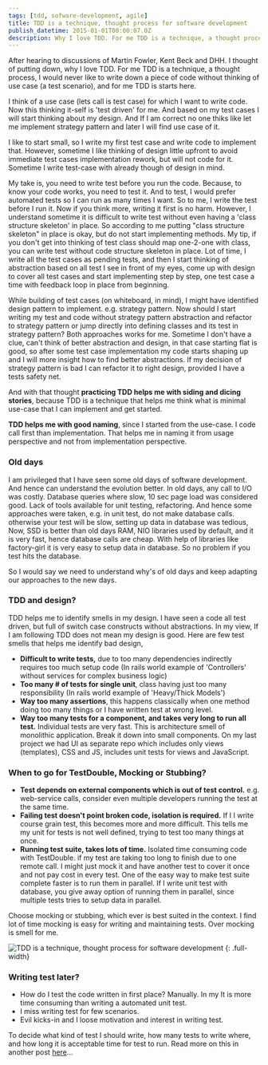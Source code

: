 ```yaml
---
tags: [tdd, sofware-development, agile]
title: TDD is a technique, thought process for software development
publish_datetime: 2015-01-01T00:00:07.0Z
description: Why I love TDD. For me TDD is a technique, a thought process, I would never like to write down a piece of code without thinking of use case (a test scenario), and for me TDD is starts here.
---
```


After hearing to discussions of Martin Fowler, Kent Beck and DHH. I thought of putting down, why I love TDD. For me TDD is a technique, a thought process, I would never like to write down a piece of code without thinking of use case (a test scenario), and for me TDD is starts here.

I think of a use case (lets call is test case) for which I want to write code. Now this thinking it-self is 'test driven' for me. And based on my test cases I will start thinking about my design. And If I am correct no one thiks like let me implement strategy pattern and later I will find use case of it. 

I like to start small, so I write my first test case and write code to implement that. However, sometime I like thinking of design little upfront to avoid immediate test cases implementation rework, but will not code for it. Sometime I write test-case with already though of design in mind.

My take is, you need to write test before you run the code. Because, to know your code works, you need to test it. And to test, I would prefer automated tests so I can run as many times I want. So to me, I write the test before I run it. Now if you think more, writing it first is no harm. However, I understand sometime it is difficult to write test without even having a 'class structure skeleton' in place. So according to me putting "class structure skeleton" in place is okay, but do not start implementing methods. My tip, if you don't get into thinking of test class should map one-2-one with class, you can write test without code structure skeleton in place. Lot of time, I write all the test cases as pending tests, and then I start thinking of abstraction based on all test I see in front of my eyes, come up with design to cover all test cases and start implementing step by step, one test case a time with feedback loop in place from beginning. 

While building of test cases (on whiteboard, in mind), I might have identified design pattern to implement. e.g. strategy pattern. Now should I start writing my test and code without strategy pattern abstraction and refactor to strategy pattern or jump directly into defining classes and its test in strategy pattern? Both approaches works for me. Sometime I don't have a clue, can't think of better abstraction and design, in that case starting flat is good,  so after some test case implementation my code starts shaping up and I will more insight how to find better abstractions. If my decision of strategy pattern is bad I can refactor it to right design, provided I have a tests safety net. 

And with that thought **practicing TDD helps me with siding and dicing stories**, because TDD is a technique that helps me think what is minimal use-case that I can implement and get started.

**TDD helps me with good naming**, since I started from the use-case. I code call first than implementation. That helps me in naming it from usage perspective and not from implementation perspective. 

### Old days

I am privileged that I have seen some old days of software development. And hence can understand the evolution better. 
In old days, any call to I/O was costly. Database queries where slow, 10 sec page load was considered good. Lack of tools available for unit testing, refactoring. And hence some approaches were taken, e.g. in unit test, do not make database calls. otherwise your test will be slow, setting up data in database was tedious,
Now, SSD is better than old days RAM, NIO libraries used by default, and it is very fast, hence database calls are cheap. With help of libraries like factory-girl it is very easy to setup data in database. So no problem if you test hits the database.  

So I would say we need to understand why's of old days and keep adapting our approaches to the new days. 


### TDD and design?
TDD helps me to identify smells in my design. I have seen a code all test driven, but full of switch case constructs without abstractions. In my view, If I am following TDD does not mean my design is good. Here are few test smells that helps me identify bad design,

- **Difficult to write tests,** due to too many dependencies indirectly requires too much setup code (In rails world example of 'Controllers' without services for complex business logic)
- **Too many # of tests for single unit**, class having just too many responsibility  (In rails world example of 'Heavy/Thick Models')
- **Way too many assertions**, this happens classically when one method doing too many things or I have written test at wrong level. 
- **Way too many tests for a component, and takes very long to run all test.** Individual tests are very fast. This is architecture smell of monolithic application. Break it down into small components. On my last project we had UI as separate repo which includes only views (templates), CSS and JS, includes unit tests for views and JavaScript. 


### When to go for TestDouble, Mocking or Stubbing?
- **Test depends on external components which is out of test control.** e.g. web-service calls, consider even multiple developers running the test at the same time. 
- **Failing test doesn't point broken code, isolation is required.** If I I write course grain test, this becomes more and more difficult. This tells me my unit for tests is not well defined, trying to test too many things at once.
- **Running test suite, takes lots of time.** Isolated time consuming code with TestDouble. if my test are taking too long to finish due to one remote call. I might just mock it and have another test to cover it once and not pay cost in every test. One of the easy way to make test suite complete faster is to run them in parallel.  If I write unit test with database, you give away option of running them in parallel, since multiple tests tries to setup data in parallel. 

Choose mocking or stubbing, which ever is best suited in the context. I find lot of time mocking is easy for writing and maintaining tests. Over mocking is smell for me. 

![TDD is a technique, thought process for software development](/assets/sunitblog/posts/images/tdd-is-a-technique/tdd-is-a-technique.svg)
{: .full-width}

### Writing test later? 
- How do I test the code written in first place? Manually. In my It is more time consuming than writing a automated unit test.
- I miss writing test for few scenarios.
- Evil kicks-in and I loose motivation and interest in writing test.  
 
To decide what kind of test I should write, how many tests to write where, and how long it is acceptable time for test to run. Read more on this in another post [here](/post/test-structure)...
  







